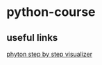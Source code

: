 # python-course

## useful links
<a href="https://pythontutor.com/visualize.html#mode=edit" target="_blanck" >phyton step by step visualizer</a>
